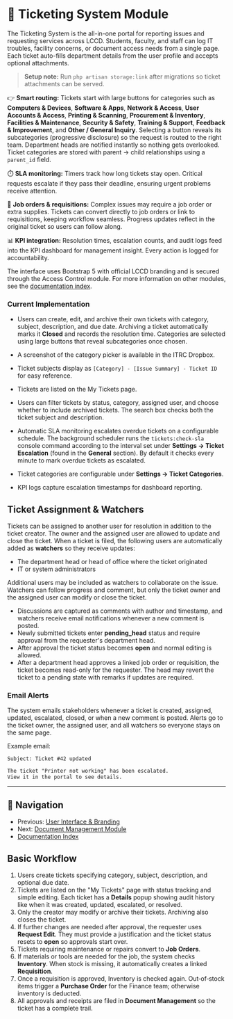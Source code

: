 # 🎫 Ticketing System Module

The Ticketing System is the all-in-one portal for reporting issues and requesting services across LCCD. Students, faculty, and staff can log IT troubles, facility concerns, or document access needs from a single page. Each ticket auto-fills department details from the user profile and accepts optional attachments.

> **Setup note:** Run `php artisan storage:link` after migrations so ticket attachments can be served.

👉 **Smart routing:** Tickets start with large buttons for categories such as **Computers & Devices**, **Software & Apps**, **Network & Access**, **User Accounts & Access**, **Printing & Scanning**, **Procurement & Inventory**, **Facilities & Maintenance**, **Security & Safety**, **Training & Support**, **Feedback & Improvement**, and **Other / General Inquiry**. Selecting a button reveals its subcategories (progressive disclosure) so the request is routed to the right team. Department heads are notified instantly so nothing gets overlooked. Ticket categories are stored with parent → child relationships using a `parent_id` field.

⏱️ **SLA monitoring:** Timers track how long tickets stay open. Critical requests escalate if they pass their deadline, ensuring urgent problems receive attention.

🔗 **Job orders & requisitions:** Complex issues may require a job order or extra supplies. Tickets can convert directly to job orders or link to requisitions, keeping workflow seamless. Progress updates reflect in the original ticket so users can follow along.

📊 **KPI integration:** Resolution times, escalation counts, and audit logs feed into the KPI dashboard for management insight. Every action is logged for accountability.

The interface uses Bootstrap 5 with official LCCD branding and is secured through the Access Control module. For more information on other modules, see the [documentation index](README.md).
### Current Implementation
 - Users can create, edit, and archive their own tickets with category, subject, description, and due date. Archiving a ticket automatically marks it **Closed** and records the resolution time. Categories are selected using large buttons that reveal subcategories once chosen.
- A screenshot of the category picker is available in the ITRC Dropbox.

- Ticket subjects display as `[Category] - [Issue Summary] - Ticket ID` for easy reference.
- Tickets are listed on the My Tickets page.
- Users can filter tickets by status, category, assigned user, and choose whether to include archived tickets. The search box checks both the ticket subject and description.
- Automatic SLA monitoring escalates overdue tickets on a configurable schedule.
  The background scheduler runs the `tickets:check-sla` console command according
  to the interval set under **Settings → Ticket Escalation** (found in the **General** section). By default it checks
  every minute to mark overdue tickets as escalated.
- Ticket categories are configurable under **Settings → Ticket Categories**.
- KPI logs capture escalation timestamps for dashboard reporting.

## Ticket Assignment & Watchers
Tickets can be assigned to another user for resolution in addition to the ticket creator. The owner and the assigned user are allowed to update and close the ticket. When a ticket is filed, the following users are automatically added as **watchers** so they receive updates:

- The department head or head of office where the ticket originated
- IT or system administrators

Additional users may be included as watchers to collaborate on the issue. Watchers can follow progress and comment, but only the ticket owner and the assigned user can modify or close the ticket.
- Discussions are captured as comments with author and timestamp, and watchers
  receive email notifications whenever a new comment is posted.
- Newly submitted tickets enter **pending_head** status and require approval from the requester's department head.
- After approval the ticket status becomes **open** and normal editing is allowed.
- After a department head approves a linked job order or requisition,
  the ticket becomes read-only for the requester. The head may revert the
  ticket to a pending state with remarks if updates are required.

### Email Alerts
The system emails stakeholders whenever a ticket is created, assigned, updated, escalated, closed, or when a new comment is posted. Alerts go to the ticket owner, the assigned user, and all watchers so everyone stays on the same page.

Example email:

```
Subject: Ticket #42 updated

The ticket "Printer not working" has been escalated.
View it in the portal to see details.
```
---
## 🚀 Navigation
- Previous: [User Interface & Branding](user-interface-branding.md)
- Next: [Document Management Module](document-management-module.md)
- [Documentation Index](README.md)

## Basic Workflow

1. Users create tickets specifying category, subject, description, and optional due date.
2. Tickets are listed on the "My Tickets" page with status tracking and simple editing.
   Each ticket has a **Details** popup showing audit history like when it was created, updated, escalated, or resolved.
3. Only the creator may modify or archive their tickets. Archiving also closes the ticket.
4. If further changes are needed after approval, the requester uses **Request Edit**.
   They must provide a justification and the ticket status resets to **open** so approvals start over.
5. Tickets requiring maintenance or repairs convert to **Job Orders**.
6. If materials or tools are needed for the job, the system checks **Inventory**. When stock is missing, it automatically creates a linked **Requisition**.
7. Once a requisition is approved, Inventory is checked again. Out‑of‑stock items trigger a **Purchase Order** for the Finance team; otherwise inventory is deducted.
8. All approvals and receipts are filed in **Document Management** so the ticket has a complete trail.
